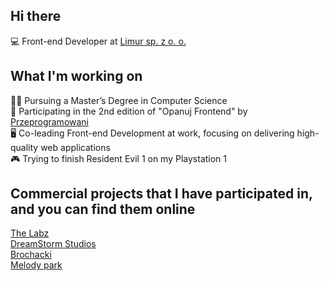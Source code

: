 ## Hi there 

💻 Front-end Developer at [Limur sp. z o. o.](https://limur.pl)

## What I'm working on

👨‍🎓 Pursuing a Master’s Degree in Computer Science  
🌱 Participating in the 2nd edition of "Opanuj Frontend" by [Przeprogramowani](https://przeprogramowani.pl/)  
🖥️ Co-leading Front-end Development at work, focusing on delivering high-quality web applications  
🎮 Trying to finish Resident Evil 1 on my Playstation 1 

## Commercial projects that I have participated in, and you can find them online 

[The Labz](https://www.thelabz.com/)  
[DreamStorm Studios](https://dreamstormstudios.com/)  
[Brochacki](https://brochacki.pl/)  
[Melody park](https://melodypark.pl/)  
